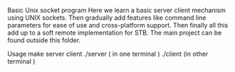 Basic Unix socket program
Here we learn a basic server client mechanism using UNIX sockets. Then gradually add features like command line parameters for ease of use and cross-platform support. Then finally all this add up to a soft remote implementation for STB. The main project can be found outside this folder.

Usage
make server client
./server ( in one terminal )
./client (in other terminal )
